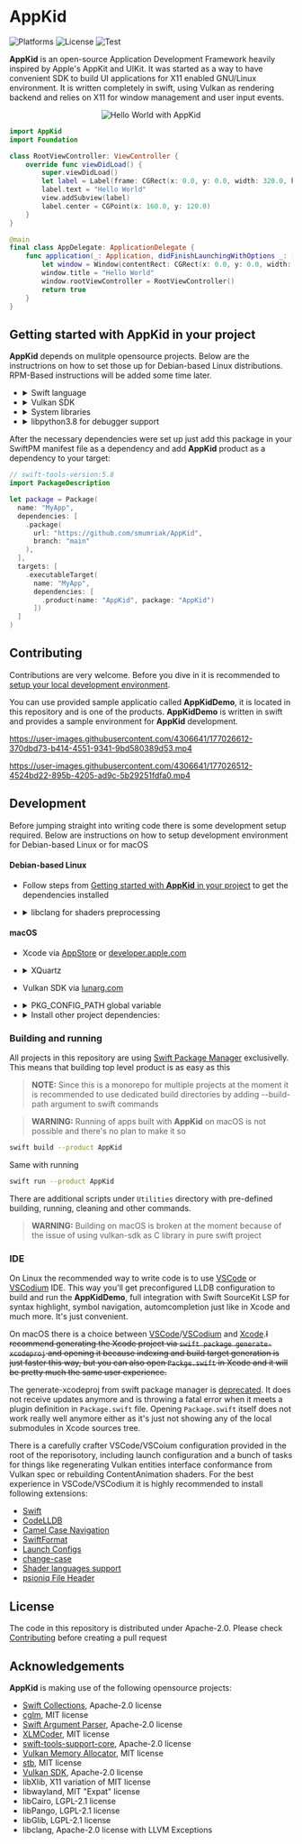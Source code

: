 # **AppKid**

![Platforms](https://img.shields.io/badge/platforms-linux%20x86__64%20|%20%20linux%20arm64-informational)
![License](https://img.shields.io/github/license/smumriak/AppKid)
![Test](https://img.shields.io/github/actions/workflow/status/smumriak/appkid/test-everything.yml?label=test%20x86_64)

**AppKid** is an open-source Application Development Framework heavily inspired by Apple's AppKit and UIKit. It was started as a way to have convenient SDK to build UI applications for X11 enabled GNU/Linux environment. It is written completely in swift, using Vulkan as rendering backend and relies on X11 for window management and user input events.

<p align="center">
	<img src="https://user-images.githubusercontent.com/4306641/177050935-93acbfca-3e1a-4e00-bdf2-fbbac5ad3ed9.png?raw=true" alt="Hello World with AppKid">
</p>

```swift
import AppKid
import Foundation

class RootViewController: ViewController {
    override func viewDidLoad() {
        super.viewDidLoad()
        let label = Label(frame: CGRect(x: 0.0, y: 0.0, width: 320.0, height: 44.0))
        label.text = "Hello World"
        view.addSubview(label)
        label.center = CGPoint(x: 160.0, y: 120.0)
    }
}

@main
final class AppDelegate: ApplicationDelegate {
    func application(_: Application, didFinishLaunchingWithOptions _: [Application.LaunchOptionsKey: Any]? = nil) -> Bool {
        let window = Window(contentRect: CGRect(x: 0.0, y: 0.0, width: 320.0, height: 240.0))
        window.title = "Hello World"
        window.rootViewController = RootViewController()
        return true
    }
}
```

## Getting started with **AppKid** in your project
**AppKid** depends on mulitple opensource projects. Below are the instructrions on how to set those up for Debian-based Linux distributions. RPM-Based instructions will be added some time later.

- <details>
	<summary>Swift language</summary>
	
	- Get tarball package from [swift.org](https://swift.org/getting-started/#installing-swift), unpack it to some system directory like `/opt/swift` and update global `$PATH` variable
		```bash
		sudo nano /etc/profile.d/10swift_path.sh
		```
		paste this
		```bash
		export PATH=/opt/swift/usr/bin:"${PATH}"`
		```
		where `/opt/swift` is a path to your swift toolchain
	
	- Alternatively install swiftlang package via [swiftlang builds](https://www.swiftlang.xyz/) (does not require extenting `$PATH` variable)
		```bash
		wget -qO - https://archive.swiftlang.xyz/install.sh | sudo bash
		sudo apt install swiftlang -y
		```
  </details>
- <details>
    <summary>Vulkan SDK</summary>

	LunarG is using deprecated apt-key to verify signature so this repo provides more modern and safe configuration via `SupportingFiles`
	```bash
    wget -qO - https://packages.lunarg.com/lunarg-signing-key-pub.asc | gpg --dearmor | sudo tee -a /usr/share/keyrings/lunarg-archive-keyring.gpg
	sudo wget -q https://raw.githubusercontent.com/smumriak/AppKid/main/SupportingFiles/lunarg-vulkan-focal.list -O /etc/apt/sources.list.d/lunarg-vulkan-focal.list
	sudo apt update
	sudo apt install vulkan-sdk -y
	```
  </details>
- <details>
	<summary>System libraries</summary>

	```bash
	sudo apt install -y \
		libx11-dev \
		libxi-dev \
		libwayland-dev \
		libcairo2-dev \
		libpango1.0-dev \
		libglib2.0-dev
	```
  </details>
- <details>
	<summary>libpython3.8 for debugger support</summary>

	> **NOTE:** If you have no intention of debugging Swift code you skip this step

	Swifts LLDB is built using libpython3.8. On modern system you will probably meet libpython3.9 or higher. Just make a symbolic link from new version to old version. Tho this is not ideal and will break with every major distribution update for you
	```bash
	cd /usr/lib/x86_64-linux-gnu
	sudo ln -sf libpython3.10.so libpython3.8.so.1.0
	```
	where `libpython3.10.so` is currently installed version and libpython3.8.so.1.0 is filename against which Swifts LLDB was built.
  </details>
After the necessary dependencies were set up just add this package in your SwiftPM manifest file as a dependency and add **AppKid** product as a dependency to your target:
```swift
// swift-tools-version:5.8
import PackageDescription

let package = Package(
  name: "MyApp",
  dependencies: [
    .package(
	  url: "https://github.com/smumriak/AppKid", 
	  branch: "main"
	),
  ],
  targets: [
    .executableTarget(
      name: "MyApp",
      dependencies: [
        .product(name: "AppKid", package: "AppKid")
      ])
  ]
)
```

## **Contributing**
Contributions are very welcome. Before you dive in it is recommended to [setup your local development environment](#development).

You can use provided sample applicatio called **AppKidDemo**, it is located in this repository and is one of the products. **AppKidDemo** is written in swift and provides a sample environment for **AppKid** development. 

https://user-images.githubusercontent.com/4306641/177026612-370dbd73-b414-4551-9341-9bd580389d53.mp4

https://user-images.githubusercontent.com/4306641/177026512-4524bd22-895b-4205-ad9c-5b29251fdfa0.mp4

## Development
Before jumping straight into writing code there is some development setup required. Below are instructions on how to setup development environment for Debian-based Linux or for macOS
#### Debian-based Linux
- Follow steps from [Getting started with **AppKid** in your project](#getting-started-with-appkid-in-your-project) to get the dependencies installed
- <details>
	<summary>libclang for shaders preprocessing</summary>

	> **NOTE:** If you have no intention to modify internal **AppKid** shaders you can skip this step

	AppKid is using its own GLSL dialect for internal shaders. It is preprocessed via custom tool that is build on top of libclang.
	
	Install libclang itself
	```bash
	sudo apt install -y \
		libclang-12-dev 
	```
	Install provided package config file for libclang because llvm does not provide one:
	```bash
	sudo mkdir -p /usr/local/lib/pkgconfig
	sudo wget -q https://raw.githubusercontent.com/smumriak/AppKid/main/SupportingFiles/clang.pc -O /usr/local/lib/pkgconfig/clang.pc
	```
  </details>

#### **macOS**
- Xcode via [AppStore](https://apps.apple.com/us/app/xcode/id497799835) or [developer.apple.com](https://developer.apple.com/download/more/)
- <details>
    <summary>XQuartz</summary>
	
    ```bash
    brew install xquartz
    ```
	</details>
- Vulkan SDK via [lunarg.com](https://vulkan.lunarg.com/sdk/home#mac)
- <details>
    <summary>PKG_CONFIG_PATH global variable</summary>

	Update global `PKG_CONFIG_PATH` variable so command line tools would have proper pkg-config search path:
	```bash
	sudo nano /etc/profile
	````
	paste this:
	```bash
	export PKG_CONFIG_PATH="/opt/X11/lib/pkgconfig:/usr/local/lib/pkgconfig:/usr/local/lib:$PKG_CONFIG_PATH"
	```
    Add a launchctl agent that will update environment variables per user session so Xcode could find all the pkg-config files needed to properly build projects:
	```bash
	mkdir -p ~/Library/LaunchAgents
	curl -s https://raw.githubusercontent.com/smumriak/AppKid/main/SupportingFiles/environment.plist -o ~/Library/LaunchAgents/environment.plist
	launchctl load -w ~/Library/LaunchAgents/environment.plist
	```
	> **NOTE:** This file is not backed up by TimeMachine, so you probably want to extend this environment variable for command line tools in some other way

	</details>
- <details>
    <summary>Install other project dependencies:</summary>

	```bash
	brew install \
		pkg-config \
		cairo \
		glib \
		pango
	```
	</details>

### Building and running
All projects in this repository are using [Swift Package Manager](https://www.swift.org/package-manager/) exclusivelly. This means that building top level product is as easy as this
> **NOTE:** Since this is a monorepo for multiple projects at the moment it is recommended to use dedicated build directories by adding --build-path argument to swift commands

> **WARNING:** Running of apps built with **AppKid** on macOS is not possible and there's no plan to make it so

```bash
swift build --product AppKid
```
Same with running
```bash
swift run --product AppKid
```
There are additional scripts under `Utilities` directory with pre-defined building, running, cleaning and other commands.
> **WARNING:** Building on macOS is broken at the moment because of the issue of using vulkan-sdk as C library in pure swift project

### IDE
On Linux the recommended way to write code is to use [VSCode](https://code.visualstudio.com/) or [VSCodium](https://vscodium.com/) IDE. This way you'll get preconfigured LLDB configuration to build and run the **AppKidDemo**, full integration with Swift SourceKit LSP for syntax highlight, symbol navigation, automcompletion just like in Xcode and much more. It's just convenient.

On macOS there is a choice between [VSCode](https://code.visualstudio.com/)/[VSCodium](https://vscodium.com/) and [Xcode](https://developer.apple.com/xcode/).~~I recommend generating the Xcode project via `swift package generate-xcodeproj` and opening it because indexing and build target generation is just faster this way, but you can also open `Packge.swift` in Xcode and it will be pretty much the same user experience.~~

The generate-xcodeproj from swift package manager is [deprecated](https://forums.swift.org/t/rfc-deprecating-generate-xcodeproj/42159). It does not receive updates anymore and is throwing a fatal error when it meets a plugin definition in `Package.swift` file. Opening `Package.swift` itself does not work really well anymore either as it's just not showing any of the local submodules in Xcode sources tree. 

There is a carefully crafter VSCode/VSCoium configuration provided in the root of the reporisotory, including launch configuration and a bunch of tasks for things like regenerating Vulkan entities interface conformance from Vulkan spec or rebuilding ContentAnimation shaders. For the best experience in VSCode/VSCodium it is highly recommended to install following extensions: 
- [Swift](https://marketplace.visualstudio.com/items?itemName=sswg.swift-lang)
- [CodeLLDB](https://marketplace.visualstudio.com/items?itemName=vadimcn.vscode-lldb)
- [Camel Case Navigation](https://marketplace.visualstudio.com/items?itemName=maptz.camelcasenavigation)
- [SwiftFormat](https://marketplace.visualstudio.com/items?itemName=vknabel.vscode-swiftformat)
- [Launch Configs](https://marketplace.visualstudio.com/items?itemName=ArturoDent.launch-config)
- [change-case](https://marketplace.visualstudio.com/items?itemName=wmaurer.change-case)
- [Shader languages support](https://marketplace.visualstudio.com/items?itemName=slevesque.shader)
- [psioniq File Header](https://marketplace.visualstudio.com/items?itemName=psioniq.psi-header)

## License
The code in this repository is distributed under Apache-2.0. Please check [Contributing](#contributing) before creating a pull request

## Acknowledgements
**AppKid** is making use of the following opensource projects:
- [Swift Collections](https://github.com/mirror/libX11), Apache-2.0 license
- [cglm](https://github.com/recp/cglm), MIT license
- [Swift Argument Parser](https://github.com/apple/swift-argument-parser), Apache-2.0 license
- [XLMCoder](https://github.com/CoreOffice/XMLCoder.git), MIT license
- [swift-tools-support-core](https://github.com/apple/swift-tools-support-core), Apache-2.0 license
- [Vulkan Memory Allocator](https://github.com/GPUOpen-LibrariesAndSDKs/VulkanMemoryAllocator), MIT license
- [stb](https://github.com/nothings/stb), MIT license
- [Vulkan SDK](https://www.lunarg.com/vulkan-sdk/), Apache-2.0 license 
- libXlib, X11 variation of MIT license
- libwayland, MIT "Expat" license
- libCairo, LGPL-2.1 license
- libPango, LGPL-2.1 license
- libGlib, LGPL-2.1 license
- libclang, Apache-2.0 license with LLVM Exceptions

